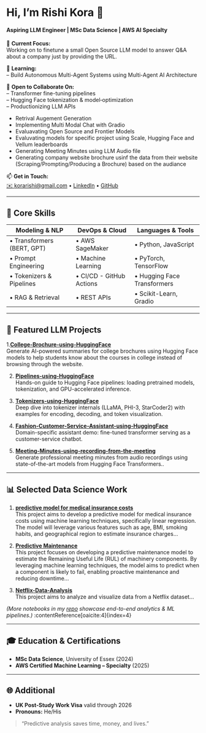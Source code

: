 # Hi, I’m **Rishi Kora** 👋  
#### Aspiring LLM Engineer | MSc Data Science | AWS AI Specialty  

🔭 **Current Focus:**  
Working on to finetune a small Open Source LLM model to answer Q&A about a company just by providing the URL.


🌱 **Learning:**  
– Build Autonomous Multi-Agent Systems  using Multi-Agent AI Architecture


👯 **Open to Collaborate On:**  
– Transformer fine-tuning pipelines  
– Hugging Face tokenization & model‐optimization  
– Productionizing LLM APIs
- Retrival Augement Generation
- Implementing Multi Modal Chat with Gradio
- Evaluavating Open Source and Frontier Models
- Evaluvating models for specific project using Scale, Hugging Face and Vellum leaderboards
- Generating Meeting Minutes using LLM Audio file
- Generating company website brochure usinf the data from their website (Scraping/Prompting/Producing a Brochure) based on the audiance

📫 **Get in Touch:**  
[✉️ korarishi@gmail.com](mailto:korarishi@gmail.com) • [LinkedIn](https://www.linkedin.com/in/rishikora/) • [GitHub](https://github.com/Rishi-Kora)  

---

## 🚀 Core Skills

| **Modeling & NLP**         | **DevOps & Cloud**         | **Languages & Tools**      |
| -------------------------- | -------------------------- | -------------------------- |
| • Transformers (BERT, GPT) | • AWS SageMaker            | • Python, JavaScript       |
| • Prompt Engineering       | • Machine Learning         | • PyTorch, TensorFlow      |
| • Tokenizers & Pipelines   | • CI/CD - GitHub Actions   | • Hugging Face Transformers |
| • RAG & Retrieval          | • REST APIs                | • Scikit-Learn, Gradio     |

---

## 📂 Featured LLM Projects


1.**[College-Brochure-using-HuggingFace](https://github.com/Rishi-Kora/College-Brochure-using-HuggingFace)**  
   Generate AI-powered summaries for college brochures using Hugging Face models to help students know about the courses in college instead of browsing through the website.

2. **[Pipelines-using-HuggingFace](https://github.com/Rishi-Kora/Pipelines-using-HuggingFace)**  
   Hands-on guide to Hugging Face pipelines: loading pretrained models, tokenization, and GPU-accelerated inference. 

3. **[Tokenizers-using-HuggingFace](https://github.com/Rishi-Kora/Tokenizers-using-HuggingFace)**  
   Deep dive into tokenizer internals (LLaMA, PHI-3, StarCoder2) with examples for encoding, decoding, and token visualization. 

4. **[Fashion-Customer-Service-Assistant-using-HuggingFace](https://github.com/Rishi-Kora/Fashion-Customer-Service-Assistant-using-HuggingFace)**  
   Domain-specific assistant demo: fine-tuned transformer serving as a customer-service chatbot.

5. **[Meeting-Minutes-using-recording-from-the-meeting](https://github.com/Rishi-Kora/Meeting-Minutes-using-HuggingFace)**  
   Generate professional meeting minutes from audio recordings using state-of-the-art models from Hugging Face Transformers..

---

## 📊 Selected Data Science Work

1. **[predictive model for medical insurance costs](https://github.com/Rishi-Kora/Medical-Insurance-Data-Analysis-ML)**  
   This project aims to develop a predictive model for medical insurance costs using machine learning techniques, specifically linear regression. The model will leverage various features such as age, BMI, smoking habits, and geographical region to estimate insurance charges...

2. **[Predictive Maintenance](https://github.com/Rishi-Kora/Predictive-Maintenance)**  
   This project focuses on developing a predictive maintenance model to estimate the Remaining Useful Life (RUL) of machinery components. By leveraging machine learning techniques, the model aims to predict when a component is likely to fail, enabling proactive maintenance and reducing downtime...

3. **[Netflix-Data-Analysis](https://github.com/Rishi-Kora/Netflix-Data-Analysis)**  
    This project aims to analyze and visualize data from a Netflix dataset...
 

*(More notebooks in my [repo](https://github.com/Rishi-Kora?tab=repositories) showcase end-to-end analytics & ML pipelines.)* :contentReference[oaicite:4]{index=4}

---

## 🎓 Education & Certifications

- **MSc Data Science**, University of Essex (2024)  
- **AWS Certified Machine Learning – Specialty** (2025)  

---

## 🌐 Additional

- **UK Post-Study Work Visa** valid through 2026  
- **Pronouns:** He/His  

> “Predictive analysis saves time, money, and lives.”  
